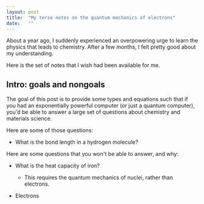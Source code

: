 ```yaml
---
layout: post
title:  "My terse notes on the quantum mechanics of electrons"
date:   ""
---
```


About a year ago, I suddenly experienced an overpowering urge to learn the physics that leads to chemistry. After a few months, I felt pretty good about my understanding.

Here is the set of notes that I wish had been available for me.

## Intro: goals and nongoals

The goal of this post is to provide some types and equations such that if you had an exponentially powerful computer (or just a quantum computer), you'd be able to answer a large set of questions about chemistry and materials science.

Here are some of those questions:

- What is the bond length in a hydrogen molecule?


Here are some questions that you won't be able to answer, and why:

- What is the heat capacity of iron?
  - This requires the quantum mechanics of nuclei, rather than electrons.


- Electrons
